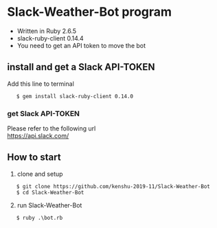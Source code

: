 # Slack-Weather-Bot program


- Written in Ruby 2.6.5
- slack-ruby-client 0.14.4
- You need to get an API token to move the bot


## install and get a Slack API-TOKEN
  Add this line to terminal

```
   $ gem install slack-ruby-client 0.14.0
```

### get Slack API-TOKEN <br>
Please refer to the following url <br>
   https://api.slack.com/

## How to start

1. clone and setup

```
   $ git clone https://github.com/kenshu-2019-11/Slack-Weather-Bot
   $ cd Slack-Weather-Bot
```

2. run Slack-Weather-Bot

```
   $ ruby .\bot.rb
```
